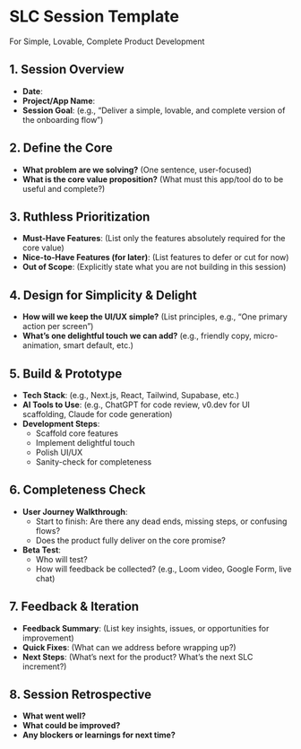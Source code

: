 # SLC Session Template
For Simple, Lovable, Complete Product Development

## 1. Session Overview
- **Date**:
- **Project/App Name**:
- **Session Goal**: (e.g., “Deliver a simple, lovable, and complete version of the onboarding flow”)

## 2. Define the Core
- **What problem are we solving?** (One sentence, user-focused)
- **What is the core value proposition?** (What must this app/tool do to be useful and complete?)

## 3. Ruthless Prioritization
- **Must-Have Features**: (List only the features absolutely required for the core value)
- **Nice-to-Have Features (for later)**: (List features to defer or cut for now)
- **Out of Scope**: (Explicitly state what you are not building in this session)

## 4. Design for Simplicity & Delight
- **How will we keep the UI/UX simple?** (List principles, e.g., “One primary action per screen”)
- **What’s one delightful touch we can add?** (e.g., friendly copy, micro-animation, smart default, etc.)

## 5. Build & Prototype
- **Tech Stack**: (e.g., Next.js, React, Tailwind, Supabase, etc.)
- **AI Tools to Use**: (e.g., ChatGPT for code review, v0.dev for UI scaffolding, Claude for code generation)
- **Development Steps**:
  - Scaffold core features
  - Implement delightful touch
  - Polish UI/UX
  - Sanity-check for completeness

## 6. Completeness Check
- **User Journey Walkthrough**:
  - Start to finish: Are there any dead ends, missing steps, or confusing flows?
  - Does the product fully deliver on the core promise?
- **Beta Test**:
  - Who will test?
  - How will feedback be collected? (e.g., Loom video, Google Form, live chat)

## 7. Feedback & Iteration
- **Feedback Summary**: (List key insights, issues, or opportunities for improvement)
- **Quick Fixes**: (What can we address before wrapping up?)
- **Next Steps**: (What’s next for the product? What’s the next SLC increment?)

## 8. Session Retrospective
- **What went well?**
- **What could be improved?**
- **Any blockers or learnings for next time?**